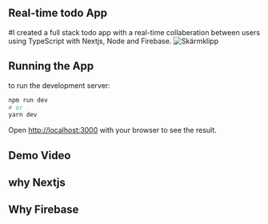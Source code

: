 ## Real-time todo App
#I created a full stack todo app with a real-time collaberation between users using TypeScript with Nextjs, Node and Firebase.
![Skärmklipp](https://user-images.githubusercontent.com/77113737/147872893-8b42ea7f-5400-479a-90a7-13ae7485d2d4.JPG)
## Running the App
to run the development server:
```bash
npm run dev
# or
yarn dev
```
Open [http://localhost:3000](http://localhost:3000) with your browser to see the result.
## Demo Video

## why Nextjs

## Why Firebase
